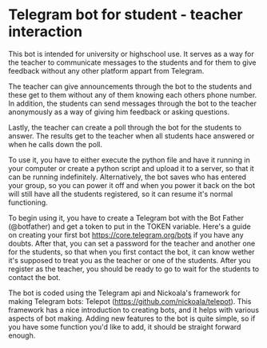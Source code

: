 # Telegram bot for student - teacher interaction
This bot is intended for university or highschool use. It serves as a way for the teacher to communicate messages to the students and for them to give feedback without any other platform appart from Telegram.

The teacher can give announcements through the bot to the students and these get to them without any of them knowing each others phone number. In addition, the students can send messages through the bot to the teacher anonymously as a way of giving him feedback or asking questions.

Lastly, the teacher can create a poll through the bot for the students to answer. The results get to the teacher when all students hace answered or when he calls down the poll.

To use it, you have to either execute the python file and have it running in your computer or create a python script and upload it to a server, so that it can be running indefinitely.
Alternatively, the bot saves who has entered your group, so you can power it off and when you power it back on the bot will still have
all the students registered, so it can resume it's normal functioning.

To begin using it, you have to create a Telegram bot with the Bot Father (@botfather) and get a token to put in the TOKEN variable. Here's a guide on creating your first bot https://core.telegram.org/bots if you have any doubts. After that, you can set a password for the teacher and another one for the students, so that when you first contact the bot, it can know wether it's supposed to treat you as the teacher or one of the students.
After you register as the teacher, you should be ready to go to wait for the students to contact the bot.

The bot is coded using the Telegram api and Nickoala's framework for making Telegram bots: Telepot (https://github.com/nickoala/telepot).
This framework has a nice introduction to creating bots, and it helps with various aspects of bot making. Adding new features to the bot is quite simple, so if you have some function you'd like to add, it should be straight forward enough.
